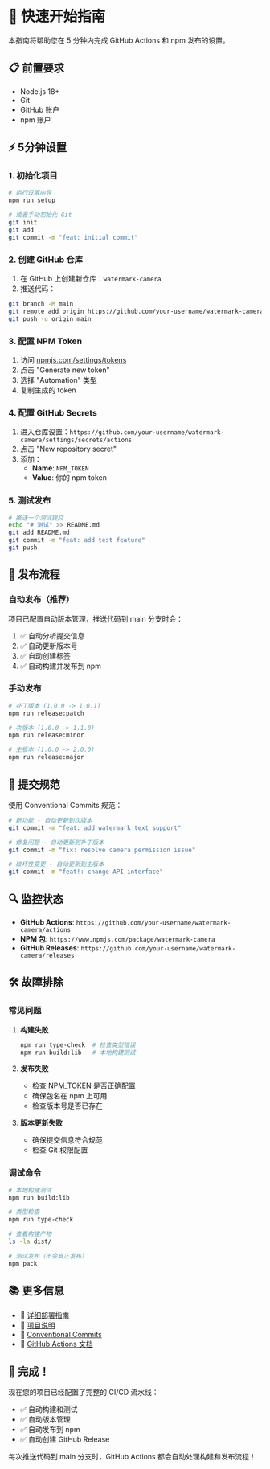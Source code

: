 # 🚀 快速开始指南

本指南将帮助您在 5 分钟内完成 GitHub Actions 和 npm 发布的设置。

## 📋 前置要求

- Node.js 18+ 
- Git
- GitHub 账户
- npm 账户

## ⚡ 5分钟设置

### 1. 初始化项目

```bash
# 运行设置向导
npm run setup

# 或者手动初始化 Git
git init
git add .
git commit -m "feat: initial commit"
```

### 2. 创建 GitHub 仓库

1. 在 GitHub 上创建新仓库：`watermark-camera`
2. 推送代码：

```bash
git branch -M main
git remote add origin https://github.com/your-username/watermark-camera.git
git push -u origin main
```

### 3. 配置 NPM Token

1. 访问 [npmjs.com/settings/tokens](https://www.npmjs.com/settings/tokens)
2. 点击 "Generate new token"
3. 选择 "Automation" 类型
4. 复制生成的 token

### 4. 配置 GitHub Secrets

1. 进入仓库设置：`https://github.com/your-username/watermark-camera/settings/secrets/actions`
2. 点击 "New repository secret"
3. 添加：
   - **Name**: `NPM_TOKEN`
   - **Value**: 你的 npm token

### 5. 测试发布

```bash
# 推送一个测试提交
echo "# 测试" >> README.md
git add README.md
git commit -m "feat: add test feature"
git push
```

## 🎯 发布流程

### 自动发布（推荐）

项目已配置自动版本管理，推送代码到 main 分支时会：

1. ✅ 自动分析提交信息
2. ✅ 自动更新版本号
3. ✅ 自动创建标签
4. ✅ 自动构建并发布到 npm

### 手动发布

```bash
# 补丁版本 (1.0.0 -> 1.0.1)
npm run release:patch

# 次版本 (1.0.0 -> 1.1.0)  
npm run release:minor

# 主版本 (1.0.0 -> 2.0.0)
npm run release:major
```

## 📝 提交规范

使用 Conventional Commits 规范：

```bash
# 新功能 - 自动更新到次版本
git commit -m "feat: add watermark text support"

# 修复问题 - 自动更新到补丁版本
git commit -m "fix: resolve camera permission issue"

# 破坏性变更 - 自动更新到主版本
git commit -m "feat!: change API interface"
```

## 🔍 监控状态

- **GitHub Actions**: `https://github.com/your-username/watermark-camera/actions`
- **NPM 包**: `https://www.npmjs.com/package/watermark-camera`
- **GitHub Releases**: `https://github.com/your-username/watermark-camera/releases`

## 🛠️ 故障排除

### 常见问题

1. **构建失败**
   ```bash
   npm run type-check  # 检查类型错误
   npm run build:lib   # 本地构建测试
   ```

2. **发布失败**
   - 检查 NPM_TOKEN 是否正确配置
   - 确保包名在 npm 上可用
   - 检查版本号是否已存在

3. **版本更新失败**
   - 确保提交信息符合规范
   - 检查 Git 权限配置

### 调试命令

```bash
# 本地构建测试
npm run build:lib

# 类型检查
npm run type-check

# 查看构建产物
ls -la dist/

# 测试发布（不会真正发布）
npm pack
```

## 📚 更多信息

- 📖 [详细部署指南](DEPLOYMENT.md)
- 📖 [项目说明](README.md)
- 🔗 [Conventional Commits](https://www.conventionalcommits.org/)
- 🔗 [GitHub Actions 文档](https://docs.github.com/en/actions)

## 🎉 完成！

现在您的项目已经配置了完整的 CI/CD 流水线：

- ✅ 自动构建和测试
- ✅ 自动版本管理
- ✅ 自动发布到 npm
- ✅ 自动创建 GitHub Release

每次推送代码到 main 分支时，GitHub Actions 都会自动处理构建和发布流程！ 
